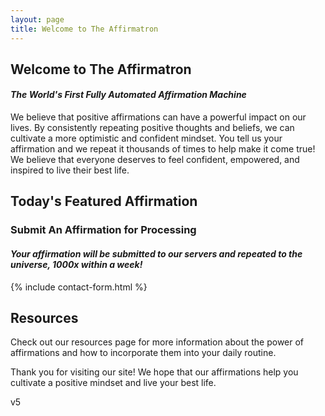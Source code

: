 ```yaml
---
layout: page
title: Welcome to The Affirmatron
---
```


## Welcome to The Affirmatron
#### _The World's First Fully Automated Affirmation Machine_

We believe that positive affirmations can have a powerful impact on our lives. By consistently repeating positive thoughts and beliefs, we can cultivate a more optimistic and confident mindset. You tell us your affirmation and we repeat it thousands of times to help make it come true! We believe that everyone deserves to feel confident, empowered, and inspired to live their best life.

## Today's Featured Affirmation

<p id="affirmation"></p>

<script>
  // Load the affirmations JSON data
  fetch('{{ site.baseurl }}/data/affirmations.json')
    .then(response => response.json())
    .then(data => {
      // Pick a random affirmation
      const index = Math.floor(Math.random() * data.affirmations.length);
      const affirmation = data.affirmations[index];

      // Display the affirmation
      const affirmationElement = document.getElementById('affirmation');
      affirmationElement.textContent = affirmation;
    })
    .catch(error => console.error(error));
</script>

### Submit An Affirmation for Processing
#### _Your affirmation will be submitted to our servers and repeated to the universe, 1000x within a week!_ 

{% include contact-form.html %}

## Resources

Check out our resources page for more information about the power of affirmations and how to incorporate them into your daily routine.

Thank you for visiting our site! We hope that our affirmations help you cultivate a positive mindset and live your best life.

v5
